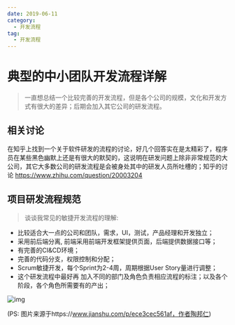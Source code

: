 ```yaml
---
date: 2019-06-11
category:
  - 开发流程
tag:
  - 开发流程
---
```

# 典型的中小团队开发流程详解 

> 一直想总结一个比较完善的开发流程，但是各个公司的规模，文化和开发方式有很大的差异；后期会加入其它公司的研发流程。 

## 相关讨论

在知乎上找到一个关于软件研发的流程的讨论，好几个回答实在是太精彩了，程序员在某些黑色幽默上还是有很大的默契的，这说明在研发问题上除非非常规范的大公司，其它大多数公司的研发流程是会被身处其中的研发人员所吐槽的；知乎的讨论 https://www.zhihu.com/question/20003204

## 项目研发流程规范

> 谈谈我常见的敏捷开发流程的理解:

- 比较适合大一点的公司和团队，需求，UI，测试，产品经理和开发独立；
- 采用前后端分离, 前端采用前端开发框架提供页面，后端提供数据接口等；
- 有完善的CI&CD环境；
- 完善的代码分支，权限控制和分配；
- Scrum敏捷开发，每个Sprint为2-4周，周期根据User Story量进行调整；
- 这个研发流程中最好再 加入不同的部门及角色负责相应流程的标注；以及各个阶段，各个角色所需要有的产出；

![img](https://www.pdai.tech/images/dev_workflow.png)

(PS: 图片来源于https://www.jianshu.com/p/ece3cec561af，作者陶邦仁)
